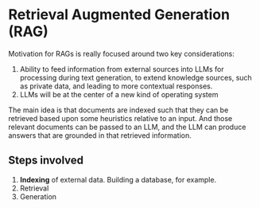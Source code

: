 # Retrieval Augmented Generation (RAG)

Motivation for RAGs is really focused around two key considerations:
1. Ability to feed information from external sources into LLMs for processing during text generation, to extend knowledge sources, such as private data, and leading to more contextual responses.
2. LLMs will be at the center of a new kind of operating system

The main idea is that documents are indexed such that they can be retrieved based upon some heuristics relative to an input. And those relevant documents can be passed to an LLM, and the LLM can produce answers that are grounded in that retrieved information.

## Steps involved

1. **Indexing** of external data. Building a database, for example.
2. Retrieval
3. Generation
